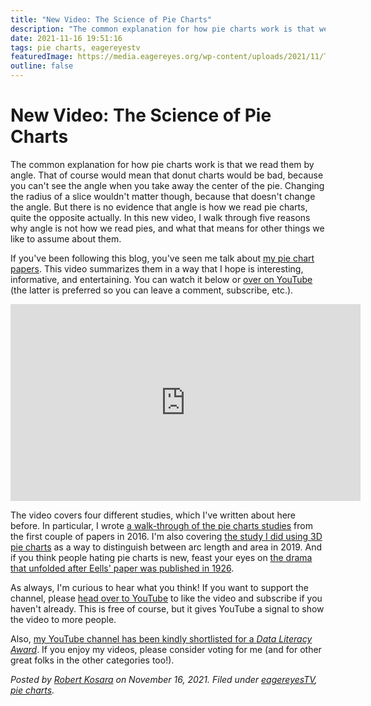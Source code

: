 ```yaml
---
title: "New Video: The Science of Pie Charts"
description: "The common explanation for how pie charts work is that we read them by angle. That of course would mean that donut charts would be bad, because you can't see the angle when you take away the center of the pie. Changing the radius of a slice wouldn't matter though, because that doesn't change the angle. But there is no evidence that angle is how we read pie charts, quite the opposite actually. In this new video, I walk through five reasons why angle is not how we read pies, and what that means for other things we like to assume about them."
date: 2021-11-16 19:51:16
tags: pie charts, eagereyestv
featuredImage: https://media.eagereyes.org/wp-content/uploads/2021/11/Thumbnail-4x3-1.jpeg
outline: false
---
```


# New Video: The Science of Pie Charts

The common explanation for how pie charts work is that we read them by angle. That of course would mean that donut charts would be bad, because you can't see the angle when you take away the center of the pie. Changing the radius of a slice wouldn't matter though, because that doesn't change the angle. But there is no evidence that angle is how we read pie charts, quite the opposite actually. In this new video, I walk through five reasons why angle is not how we read pies, and what that means for other things we like to assume about them.

If you've been following this blog, you've seen me talk about <a href="https://eagereyes.org/tag/pie-charts">my pie chart papers</a>. This video summarizes them in a way that I hope is interesting, informative, and entertaining. You can watch it below or <a href="https://youtu.be/NxmHDNNTFyk">over on YouTube</a> (the latter is preferred so you can leave a comment, subscribe, etc.).

<iframe width="560" height="315" src="https://www.youtube.com/embed/NxmHDNNTFyk?si=iU52-QJfeXvVBtx9" title="YouTube video player" frameborder="0" allow="accelerometer; autoplay; clipboard-write; encrypted-media; gyroscope; picture-in-picture; web-share" allowfullscreen></iframe>
<p></p>

The video covers four different studies, which I've written about here before. In particular, I wrote <a href="https://eagereyes.org/blog/2016/an-illustrated-tour-of-the-pie-chart-study-results" data-type="post" data-id="9363">a walk-through of the pie charts studies</a> from the first couple of papers in 2016. I'm also covering <a href="https://eagereyes.org/blog/2019/paper-evidence-for-area-as-the-primary-visual-cue-in-pie-charts" data-type="post" data-id="12410">the study I did using 3D pie charts</a> as a way to distinguish between arc length and area in 2019. And if you think people hating pie charts is new, feast your eyes on <a href="https://eagereyes.org/blog/2015/ye-olde-pie-chart-debate" data-type="post" data-id="8746">the drama that unfolded after Eells' paper was published in 1926</a>.

As always, I'm curious to hear what you think! If you want to support the channel, please <a href="https://youtu.be/NxmHDNNTFyk">head over to YouTube</a> to like the video and subscribe if you haven't already. This is free of course, but it gives YouTube a signal to show the video to more people.

Also, <a href="https://dataliteracy.com/vote-for-the-2021-data-literacy-awards/">my YouTube channel has been kindly shortlisted for a <em>Data Literacy Award</em></a>. If you enjoy my videos, please consider voting for me (and for other great folks in the other categories too!).


_Posted by <a href="/about">Robert Kosara</a> on November 16, 2021. Filed under [eagereyesTV](/tag/eagereyestv), [pie charts](/tag/pie-charts)._


